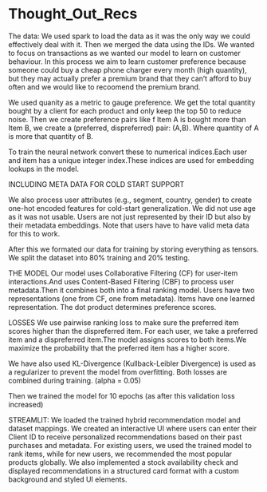 # Thought_Out_Recs
The data: 
We used spark to load the data as it was the only way we could effectively deal with it. 
Then we merged the data using the IDs. We wanted to focus on transactions as we wanted our model to learn on customer behaviour. In this process we aim to learn customer preference because someone could buy a cheap phone charger every month (high quantity), but they may actually prefer a premium brand that they can’t afford to buy often and we would like to recoomend the premium brand. 

We used quanity as a metric to gauge preference. We get the total quantity bought by a client for each product and only keep the top 50 to reduce noise. Then we create preference pairs like f Item A is bought more than Item B, we create a (preferred, dispreferred) pair: (A,B). Where quantity of A is more that quantity of B. 

To train the neural network convert these to numerical indices.Each user and item has a unique integer index.These indices are used for embedding lookups in the model. 

INCLUDING META DATA FOR COLD START SUPPORT 

We also process user attributes (e.g., segment, country, gender) to create one-hot encoded features for cold-start generalization. We did not use age as it was not usable. Users are not just represented by their ID but also by their metadata embeddings. Note that users have to have valid meta data for this to work. 

After this we formated our data for training by storing everything as tensors. We split the dataset into 80% training and 20% testing.

THE MODEL 
Our model uses Collaborative Filtering (CF) for user-item interactions.And uses Content-Based Filtering (CBF) to process user metadata.Then it combines both into a final ranking model. Users have two representations (one from CF, one from metadata).
Items have one learned representation. The dot product determines preference scores.

LOSSES 
We use pairwise ranking loss to make sure the preferred item scores higher than the dispreferred item. For each user, we take a preferred item and a dispreferred item.The model assigns scores to both items.We maximize the probability that the preferred item has a higher score.

We have also used KL-Divergence (Kullback-Leibler Divergence) is used as a regularizer to prevent the model from overfitting. Both losses are combined during training. (alpha = 0.05) 

Then we trained the model for 10 epochs (as after this validation loss increased) 

STREAMLIT: 
We loaded the trained hybrid recommendation model and dataset mappings. We created an interactive UI where users can enter their Client ID to receive personalized recommendations based on their past purchases and metadata. For existing users, we used the trained model to rank items, while for new users, we recommended the most popular products globally. We also implemented a stock availability check and displayed recommendations in a structured card format with a custom background and styled UI elements.



